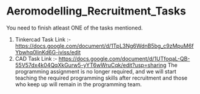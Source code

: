 # Aeromodelling_Recruitment_Tasks
You need to finish atleast ONE of the tasks mentioned. 
1. Tinkercad Task Link :- https://docs.google.com/document/d/1TpL3Ng6WdnB5bg_c9zMpuM6fYbwhq0linKd6G-iviss/edit
2. CAD Task Link :- https://docs.google.com/document/d/1UTfoqaL-QB-55V57dx4k04QqXkGurw5-yYT6wWruCqk/edit?usp=sharing
The programming assignment is no longer required, and we will start teaching the required programming skills after recruitment and those who keep up will remain in the programming team.
